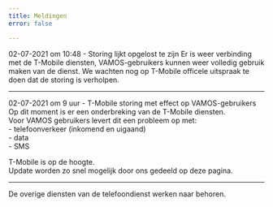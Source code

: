 ```yaml
---
title: Meldingen
error: false

---
```

02-07-2021 om 10:48 - Storing lijkt opgelost te zijn
Er is weer verbinding met de T-Mobile diensten, VAMOS-gebruikers kunnen weer volledig gebruik maken van de dienst.
We wachten nog op T-Mobile officele uitspraak te doen dat de storing is verholpen.

***

02-07-2021 om 9 uur - T-Mobile storing met effect op VAMOS-gebruikers  
Op dit moment is er een onderbreking van de T-Mobile diensten.  
Voor VAMOS gebruikers levert dit een probleem op met:  
\- telefoonverkeer (inkomend en uigaand)  
\- data  
\- SMS  
  
T-Mobile is op de hoogte.   
Update worden zo snel mogelijk door ons gedeeld op deze pagina. 

***

  
De overige diensten van de telefoondienst werken naar behoren.
